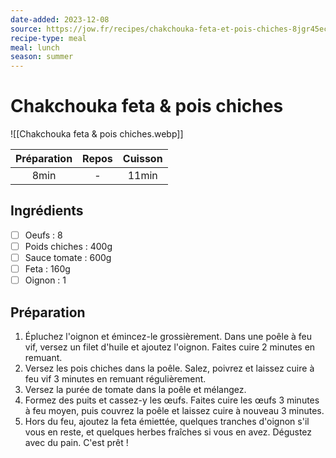 ```yaml
---
date-added: 2023-12-08
source: https://jow.fr/recipes/chakchouka-feta-et-pois-chiches-8jgr45ec0ejkkumm0mw2
recipe-type: meal
meal: lunch
season: summer
---
```


# Chakchouka feta & pois chiches

![[Chakchouka feta & pois chiches.webp]]

| Préparation | Repos | Cuisson |
|:-----------:|:-----:|:-------:|
|    8min     |   -   |  11min  |

## Ingrédients

- [ ] Oeufs : 8
- [ ] Poids chiches : 400g
- [ ] Sauce tomate : 600g
- [ ] Feta : 160g
- [ ] Oignon : 1

## Préparation

1. Épluchez l'oignon et émincez-le grossièrement. Dans une poêle à feu vif, versez un filet d'huile et ajoutez l'oignon. Faites cuire 2 minutes en remuant.
2. Versez les pois chiches dans la poêle. Salez, poivrez et laissez cuire à feu vif 3 minutes en remuant régulièrement.
3. Versez la purée de tomate dans la poêle et mélangez.
4. Formez des puits et cassez-y les œufs. Faites cuire les œufs 3 minutes à feu moyen, puis couvrez la poêle et laissez cuire à nouveau 3 minutes.
5. Hors du feu, ajoutez la feta émiettée, quelques tranches d'oignon s'il vous en reste, et quelques herbes fraîches si vous en avez. Dégustez avec du pain. C'est prêt !
